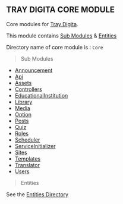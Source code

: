 ## TRAY DIGITA CORE MODULE

Core modules for [Tray Digita](https://github.com/ArrayAccess/TrayDigita).

This module contains [Sub Modules](SubModules) & [Entities](Entities)

Directory name of core module is : `Core`

> Sub Modules

- [Announcement](SubModules%2FAnnouncement)
- [Api](SubModules%2FApi)
- [Assets](SubModules%2FAssets)
- [Controllers](SubModules%2FControllers)
- [EducationalInstitution](SubModules%2FEducationalInstitution)
- [Library](SubModules%2FLibrary)
- [Media](SubModules%2FMedia)
- [Option](SubModules%2FOption)
- [Posts](SubModules%2FPosts)
- [Quiz](SubModules%2FQuiz)
- [Roles](SubModules%2FRoles)
- [Scheduler](SubModules%2FScheduler)
- [ServiceInitializer](SubModules%2FServiceInitializer)
- [Sites](SubModules%2FSites)
- [Templates](SubModules%2FTemplates)
- [Translator](SubModules%2FTranslator)
- [Users](SubModules%2FUsers)

> Entities

See the [Entities Directory](Entities)
